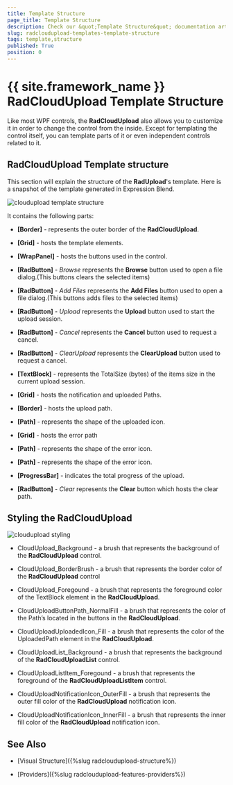 ```yaml
---
title: Template Structure
page_title: Template Structure
description: Check our &quot;Template Structure&quot; documentation article for the RadCloudUpload {{ site.framework_name }} control.
slug: radcloudupload-templates-template-structure
tags: template,structure
published: True
position: 0
---
```


# {{ site.framework_name }} RadCloudUpload Template Structure



Like most WPF controls, the __RadCloudUpload__ also allows you to customize it in order to change the control from the inside. Except for templating the control itself, you can template parts of it or even independent controls related to it.
      

## RadCloudUpload Template structure

This section will explain the structure of the __RadUpload__'s template. Here is a snapshot of the template generated in Expression Blend.

![cloudupload template structure](images/cloudupload_template_structure.png)

It contains the following parts:

* __[Border]__ - represents the outer border of the __RadCloudUpload__.
            

* __[Grid]__ - hosts the template elements.
                

* __[WrapPanel]__ - hosts the buttons used in the control.
                    

* __[RadButton]__ - *Browse* represents the __Browse__ button used to open a file dialog.(This buttons clears the selected items)
                        

* __[RadButton]__ - *Add Files* represents the __Add Files__ button used to open a file dialog.(This buttons adds files to the selected items)
                        

* __[RadButton]__ - *Upload* represents the __Upload__ button used to start the upload session.
                        

* __[RadButton]__ - *Cancel* represents the __Cancel__ button used to request a cancel.
                        

* __[RadButton]__ - *ClearUpload* represents the __ClearUpload__ button used to request a cancel.
                        

* __[TextBlock]__ - represents the TotalSize (bytes) of the items size in the current upload session.
                    

* __[Grid]__ - hosts the notification and uploaded Paths.
                    

* __[Border]__ - hosts the upload path.
                        

* __[Path]__ - represents the shape of the uploaded icon.
                            

* __[Grid]__ - hosts the error path
                        

* __[Path]__ - represents the shape of the error icon.
                            

* __[Path]__ - represents the shape of the error icon.
                            

* __[ProgressBar]__ - indicates the total progress of the upload.
                    

* __[RadButton]__ - *Clear* represents the __Clear__ button which hosts the clear path.
                  

## Styling the RadCloudUpload

![cloudupload styling](images/cloudupload_styling.png)

* CloudUpload_Background - a brush that represents the background of the __RadCloudUpload__ control.

* CloudUpload_BorderBrush - a brush that represents the border color of the __RadCloudUpload__ control

* CloudUpload_Foregound - a brush that represents the foreground color of the TextBlock element in the __RadCloudUpload__.
          

* CloudUploadButtonPath_NormalFill - a brush that represents the color of the Path’s located in the buttons in the __RadCloudUpload__.
          

* CloudUploadUploadedIcon_Fill  - a brush that represents the color of the UploadedPath element in the __RadCloudUpload__.
          

* CloudUploadList_Background - a brush that represents the background of the __RadCloudUploadList__ control.

* CloudUploadListItem_Foregound - a brush that represents the foreground of the __RadCloudUploadListItem__ control.

* CloudUploadNotificationIcon_OuterFill - a brush that represents the outer fill color of the __RadCloudUpload__ notification icon. 

* CloudUploadNotificationIcon_InnerFill - a brush that represents the inner fill color of the __RadCloudUpload__ notification icon.

## See Also

 * [Visual Structure]({%slug radcloudupload-structure%})

 * [Providers]({%slug radcloudupload-features-providers%})
